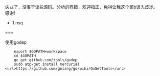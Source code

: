 <br>失业了，没事干读些源码。分析的有错，欢迎指正，免得让我这个菜b误入歧途。感谢!</br>

* 1.nsq 

===

使用godep 

		export $GOPATH=workspace 
		cd $GOPATH
		go get github.com/tools/godep
		sudo atp-get install mercurial  <url>https://github.com/golang/go/wiki/GoGetTools</url>
